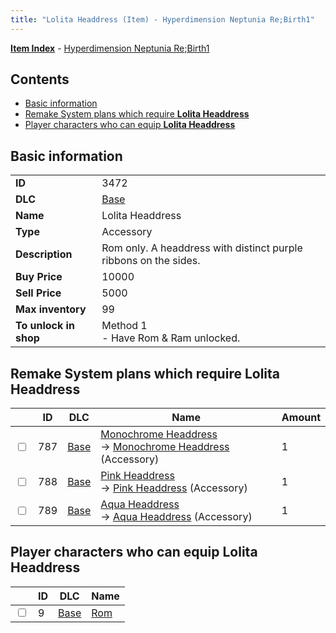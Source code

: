```yaml
---
title: "Lolita Headdress (Item) - Hyperdimension Neptunia Re;Birth1"
---
```


[**Item Index**](/neptunia/rb1/item/index.html) - [Hyperdimension Neptunia Re;Birth1](/neptunia/rb1)

## Contents

- [Basic information](#basic-information)
- [Remake System plans which require **Lolita Headdress**](#remake-system-plans-which-require-lolita-headdress)
- [Player characters who can equip **Lolita Headdress**](#player-characters-who-can-equip-lolita-headdress)

## Basic information

|   |   |
| -- | -- |
| **ID** | 3472 |
| **DLC** | [Base](/neptunia/rb1/dlc/1-base.html) |
| **Name** | Lolita Headdress |
| **Type** | Accessory |
| **Description** | Rom only. A headdress with distinct purple ribbons on the sides. |
| **Buy Price** | 10000 |
| **Sell Price** | 5000 |
| **Max inventory** | 99 |
| **To unlock in shop** | Method 1<br />- Have Rom & Ram unlocked. |

## Remake System plans which require **Lolita Headdress**

|    | ID | DLC | Name | Amount |
| -- | -- | --- | ---- | ------ |
| <input type="checkbox" id="rb1-remake-1-787" class="trackbox" /> | 787 | [Base](/neptunia/rb1/dlc/1-base.html) | [Monochrome Headdress](/neptunia/rb1/remake/1-787-monochrome-headdress.html)<br />→ [Monochrome Headdress](/neptunia/rb1/item/1-3473-monochrome-headdress.html) (Accessory) | 1 |
| <input type="checkbox" id="rb1-remake-1-788" class="trackbox" /> | 788 | [Base](/neptunia/rb1/dlc/1-base.html) | [Pink Headdress](/neptunia/rb1/remake/1-788-pink-headdress.html)<br />→ [Pink Headdress](/neptunia/rb1/item/1-3474-pink-headdress.html) (Accessory) | 1 |
| <input type="checkbox" id="rb1-remake-1-789" class="trackbox" /> | 789 | [Base](/neptunia/rb1/dlc/1-base.html) | [Aqua Headdress](/neptunia/rb1/remake/1-789-aqua-headdress.html)<br />→ [Aqua Headdress](/neptunia/rb1/item/1-3475-aqua-headdress.html) (Accessory) | 1 |

## Player characters who can equip **Lolita Headdress**

|    | ID | DLC | Name |
| -- | -- | --- | ---- |
| <input type="checkbox" id="rb1-player-1-9" class="trackbox" /> | 9 | [Base](/neptunia/rb1/dlc/1-base.html) | [Rom](/neptunia/rb1/player/1-9-rom.html) |